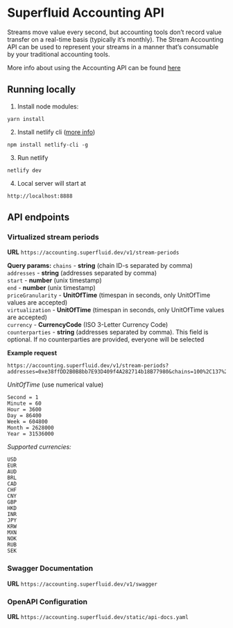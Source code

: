 # Superfluid Accounting API

Streams move value every second, but accounting tools don’t record value transfer on a real-time basis (typically it’s monthly). The Stream Accounting API can be used to represent your streams in a manner that’s consumable by your traditional accounting tools.

More info about using the Accounting API can be found [here](https://superfluidhq.notion.site/Using-the-Stream-Accounting-API-3d161745acfe4750acf43c546f84c724)


## Running locally

1) Install node modules:
```
yarn install
```

2) Install netlify cli ([more info](https://docs.netlify.com/cli/get-started/))
```
npm install netlify-cli -g
```

3) Run netlify
```
netlify dev
```

4) Local server will start at
```
http://localhost:8888
```

## API endpoints

### Virtualized stream periods

**URL**
`https://accounting.superfluid.dev/v1/stream-periods`

**Query params:**
`chains` - **string** (chain ID-s separated by comma) <br />
`addresses` - **string** (addresses separated by comma) <br />
`start` - **number** (unix timestamp) <br />
`end` - **number** (unix timestamp) <br />
`priceGranularity` - **UnitOfTime** (timespan in seconds, only UnitOfTime values are accepted) <br />
`virtualization` - **UnitOfTime** (timespan in seconds, only UnitOfTime values are accepted) <br />
`currency` - **CurrencyCode** (ISO 3-Letter Currency Code) <br />
`counterparties` - **string** (addresses separated by comma). This field is optional. If no counterparties are provided, everyone will be selected <br />

**Example request**
```
https://accounting.superfluid.dev/v1/stream-periods?addresses=0xe38ffDD2B0B8bb7E93D409f4A282714b18B77980&chains=100%2C137%2C10%2C42161%2C42220%2C43114%2C56&start=1638309600&end=1669845599&priceGranularity=86400&virtualization=2628000&currency=USD&counterparties=0x7BDa037dFdf9CD9Ad261D27f489924aebbcE71Ac%2C0x7269B0c7C831598465a9EB17F6c5a03331353dAF
```

*UnitOfTime* (use numerical value)
```
Second = 1
Minute = 60
Hour = 3600
Day = 86400
Week = 604800
Month = 2628000
Year = 31536000
```

*Supported currencies:*
```
USD
EUR
AUD
BRL
CAD
CHF
CNY
GBP
HKD
INR
JPY
KRW
MXN
NOK
RUB
SEK
```

### Swagger Documentation

**URL**
`https://accounting.superfluid.dev/v1/swagger`

### OpenAPI Configuration

**URL**
`https://accounting.superfluid.dev/static/api-docs.yaml`